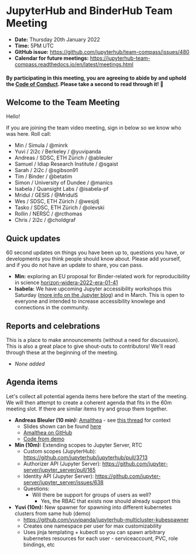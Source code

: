 # JupyterHub and BinderHub Team Meeting

- **Date:** Thursday 20th January 2022
- **Time:** 5PM UTC
- **GitHub issue:** <https://github.com/jupyterhub/team-compass/issues/480>
- **Calendar for future meetings:** <https://jupyterhub-team-compass.readthedocs.io/en/latest/meetings.html>

#### By participating in this meeting, you are agreeing to abide by and uphold the [Code of Conduct](https://jupyter.org/conduct). Please take a second to read through it! :pray:

## Welcome to the Team Meeting

Hello!

If you are joining the team video meeting, sign in below so we know who was here. Roll call:

- Min / Simula / @minrk
- Yuvi / 2i2c / Berkeley / @yuvipanda
- Andreas / SDSC, ETH Zürich / @ableuler
- Samuel / Idiap Research Institute / @sgaist
- Sarah / 2i2c / @sgibson91
- Tim / Binder / @betatim
- Simon / University of Dundee / @manics
- Isabela / Quansight Labs / @isabela-pf
- Mridul / GESIS / @MridulS
- Wes / SDSC, ETH Zürich / @wesjdj
- Tasko / SDSC, ETH Zürich / @olevski
- Rollin / NERSC / @rcthomas
- Chris / 2i2c / @choldgraf

## Quick updates

60 second updates on things you have been up to, questions you have, or developments you think people should know about. Please add yourself, and if you do not have an update to share, you can pass.

- **Min:** exploring an EU proposal for Binder-related work for reproducibility in science [horizon-widera-2022-era-01-41](https://ec.europa.eu/info/funding-tenders/opportunities/portal/screen/opportunities/topic-details/horizon-widera-2022-era-01-41)
- **Isabela:** We have upcoming Jupyter accessibility workshops this Saturday ([more info on the Jupyter blog](https://blog.jupyter.org/join-us-for-the-jupyter-accessibility-workshops-part-1-133e0e522d1b)) and in March. This is open to everyone and intended to increase accessibility knowlege and connections in the community.

## Reports and celebrations

This is a place to make announcements (without a need for discussion). This is also a great place to give shout-outs to contributors! We'll read through these at the beginning of the meeting.

- _None added_

## Agenda items

Let's collect all potential agenda items here before the start of the meeting. We will then attempt to create a coherent agenda that fits in the 60m meeting slot. If there are similar items try and group them together.

- **Andreas Bleuler (10 min):** [Amalthea](https://github.com/SwissDataScienceCenter/amalthea) - see [this thread](https://discourse.jupyter.org/t/jupyterhub-amalthea) for context
  - Slides shown can be found [here](https://docs.google.com/presentation/d/1NL1fHTHvcm1FaN-N6ZAA3m17zvp07wwiL3ni7AL4Ck8/edit?usp=sharing)
  - [Amalthea on GitHub](https://github.com/SwissDataScienceCenter/amalthea)
  - [Code from demo](https://github.com/SwissDataScienceCenter/amalthea-jupyterhub-demo)
- **Min (10m):** Extending scopes to Jupyter Server, RTC
  - Custom scopes (JupyterHub): <https://github.com/jupyterhub/jupyterhub/pull/3713>
  - Authorizer API (Jupyter Server): <https://github.com/jupyter-server/jupyter_server/pull/165>
  - Identity API (Jupyter Server): <https://github.com/jupyter-server/jupyter_server/issues/638>
  - Questions:
    - Will there be support for groups of users as well?
      - Yes, the RBAC that exists now should already support this
- **Yuvi (10m):** New spawner for spawning into different kubernetes clusters from same hub (demo)
  - <https://github.com/yuvipanda/jupyterhub-multicluster-kubespawner>
  - Creates one namespace per user for max customizability
  - Uses jinja templating + kubectl so you can spawn arbitrary kubernetes resources for each user - serviceaccount, PVC, role bindings, etc
